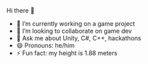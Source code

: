  Hi there 👋


- 🔭 I’m currently working on a game project
- 👯 I’m looking to collaborate on game dev
- 💬 Ask me about Unity, C#, C++, hackathons
- 😄 Pronouns: he/him
- ⚡ Fun fact: my height is 1.88 meters
